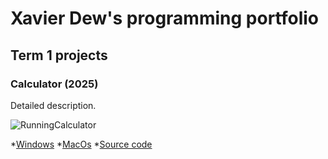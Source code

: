 # Xavier Dew's programming portfolio

## Term 1 projects

### Calculator (2025)

Detailed description.

![RunningCalculator]()

*[Windows]()
*[MacOs]()
*[Source code]()
